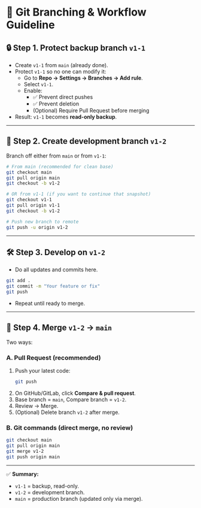 # 🚀 Git Branching & Workflow Guideline

## 🔒 Step 1. Protect **backup branch `v1-1`**
- Create `v1-1` from `main` (already done).  
- Protect `v1-1` so no one can modify it:  
  - Go to **Repo → Settings → Branches → Add rule**.  
  - Select `v1-1`.  
  - Enable:  
    - ✅ Prevent direct pushes  
    - ✅ Prevent deletion  
    - (Optional) Require Pull Request before merging  
- Result: `v1-1` becomes **read-only backup**.  

---

## 🔀 Step 2. Create **development branch `v1-2`**
Branch off either from `main` or from `v1-1`:

```bash
# From main (recommended for clean base)
git checkout main
git pull origin main
git checkout -b v1-2

# OR from v1-1 (if you want to continue that snapshot)
git checkout v1-1
git pull origin v1-1
git checkout -b v1-2

# Push new branch to remote
git push -u origin v1-2
```

---

## 🛠️ Step 3. Develop on **`v1-2`**
- Do all updates and commits here.  

```bash
git add .
git commit -m "Your feature or fix"
git push
```

- Repeat until ready to merge.  

---

## 🔁 Step 4. Merge **`v1-2` → `main`**
Two ways:

### A. Pull Request (recommended)
1. Push your latest code:
   ```bash
   git push
   ```
2. On GitHub/GitLab, click **Compare & pull request**.  
3. Base branch = `main`, Compare branch = `v1-2`.  
4. Review → Merge.  
5. (Optional) Delete branch `v1-2` after merge.  

### B. Git commands (direct merge, no review)
```bash
git checkout main
git pull origin main
git merge v1-2
git push origin main
```

---

✅ **Summary:**  
- `v1-1` = backup, read-only.  
- `v1-2` = development branch.  
- `main` = production branch (updated only via merge).  
